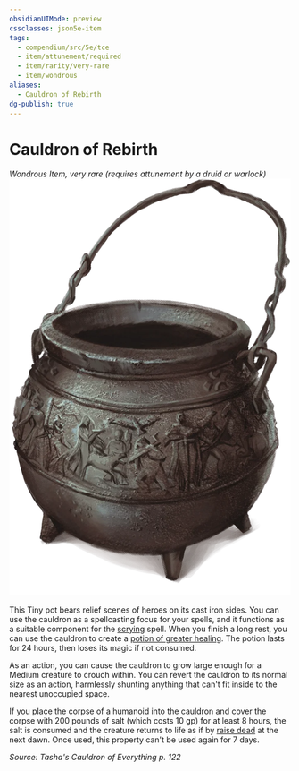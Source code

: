 ```yaml
---
obsidianUIMode: preview
cssclasses: json5e-item
tags:
  - compendium/src/5e/tce
  - item/attunement/required
  - item/rarity/very-rare
  - item/wondrous
aliases:
  - Cauldron of Rebirth
dg-publish: true
---
```

# Cauldron of Rebirth
*Wondrous Item, very rare (requires attunement by a druid or warlock)*  
![](https://raw.githubusercontent.com/5etools-mirror-2/5etools-img/main/items/TCE/Cauldron%20of%20Rebirth.webp#right)  


This Tiny pot bears relief scenes of heroes on its cast iron sides. You can use the cauldron as a spellcasting focus for your spells, and it functions as a suitable component for the [scrying](/Admin/CLI/spells/scrying.md) spell. When you finish a long rest, you can use the cauldron to create a [potion of greater healing](/Admin/CLI/items/potion-of-greater-healing.md). The potion lasts for 24 hours, then loses its magic if not consumed.

As an action, you can cause the cauldron to grow large enough for a Medium creature to crouch within. You can revert the cauldron to its normal size as an action, harmlessly shunting anything that can't fit inside to the nearest unoccupied space.

If you place the corpse of a humanoid into the cauldron and cover the corpse with 200 pounds of salt (which costs 10 gp) for at least 8 hours, the salt is consumed and the creature returns to life as if by [raise dead](/Admin/CLI/spells/raise-dead.md) at the next dawn. Once used, this property can't be used again for 7 days.

*Source: Tasha's Cauldron of Everything p. 122*